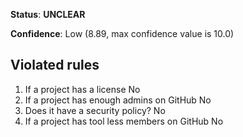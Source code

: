 **Status**: **UNCLEAR**

**Confidence**: Low (8.89, max confidence value is 10.0)

## Violated rules

1.  If a project has a license No
1.  If a project has enough admins on GitHub No
1.  Does it have a security policy? No
1.  If a project has tool less members on GitHub No
